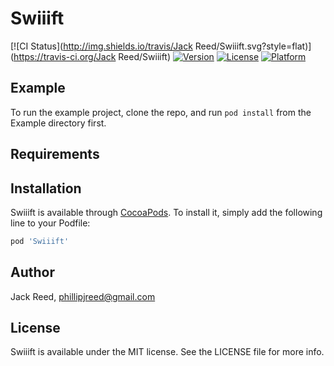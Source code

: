 # Swiiift

[![CI Status](http://img.shields.io/travis/Jack Reed/Swiiift.svg?style=flat)](https://travis-ci.org/Jack Reed/Swiiift)
[![Version](https://img.shields.io/cocoapods/v/Swiiift.svg?style=flat)](http://cocoapods.org/pods/Swiiift)
[![License](https://img.shields.io/cocoapods/l/Swiiift.svg?style=flat)](http://cocoapods.org/pods/Swiiift)
[![Platform](https://img.shields.io/cocoapods/p/Swiiift.svg?style=flat)](http://cocoapods.org/pods/Swiiift)

## Example

To run the example project, clone the repo, and run `pod install` from the Example directory first.

## Requirements

## Installation

Swiiift is available through [CocoaPods](http://cocoapods.org). To install
it, simply add the following line to your Podfile:

```ruby
pod 'Swiiift'
```

## Author

Jack Reed, phillipjreed@gmail.com

## License

Swiiift is available under the MIT license. See the LICENSE file for more info.
